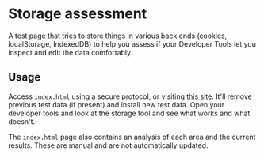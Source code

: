 # Storage assessment

A test page that tries to store things in various back ends (cookies, localStorage, IndexedDB) to help you assess if your Developer Tools let you inspect and edit the data comfortably.

## Usage

Access `index.html` using a secure protocol, or visiting [this site](http://firefox-dev.tools/storage-assessment/). It'll remove previous test data (if present) and install new test data. Open your developer tools and look at the storage tool and see what works and what doesn't.

The `index.html` page also contains an analysis of each area and the current results. These are manual and are not automatically updated.
